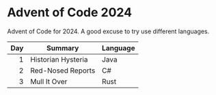# Advent of Code 2024

Advent of Code for 2024. A good excuse to try use different languages.

| Day | Summary            | Language |
|----:|--------------------|----------|
|   1 | Historian Hysteria | Java     |
|   2 | Red-Nosed Reports  | C#       |
|   3 | Mull It Over       | Rust     |
